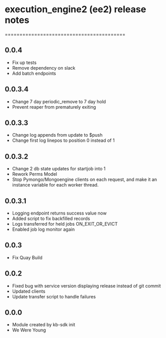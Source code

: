 # execution_engine2 (ee2) release notes
=========================================
## 0.0.4
  * Fix up tests
  * Remove dependency on slack
  * Add batch endpoints

## 0.0.3.4
  * Change 7 day periodic_remove to 7 day hold
  * Prevent reaper from prematurely exiting
  
## 0.0.3.3
  * Change log appends from update to $push
  * Change first log linepos to position 0 instead of 1

## 0.0.3.2
  * Change 2 db state updates for startjob into 1
  * Rework Perms Model 
  * Stop Pymongo/Mongoengine clients on each request, and make it an instance variable for each worker thread.

## 0.0.3.1
  * Logging endpoint returns success value now
  * Added script to fix backfilled records
  * Logs transferred for held jobs ON_EXIT_OR_EVICT
  * Enabled job log monitor again

## 0.0.3
  * Fix Quay Build

## 0.0.2

  *  Fixed bug with service version displaying release instead of git commit
  *  Updated clients
  *  Update transfer script to handle failures

## 0.0.0 
  *  Module created by kb-sdk init
  *  We Were Young
